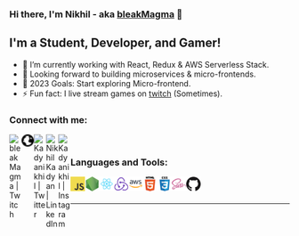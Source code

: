 ### Hi there, I'm Nikhil - aka [bleakMagma][twitch] 👋

## I'm a Student, Developer, and Gamer!
- 🔭 I’m currently working with React, Redux & AWS Serverless Stack.
- 🌱 Looking forward to building microservices & micro-frontends.
- 🥅 2023 Goals: Start exploring Micro-frontend.
- ⚡ Fun fact: I live stream games on [twitch] (Sometimes).

### Connect with me:

[<img align="left" alt="bleakMagma | Twitch" width="22px" src="https://cdn.jsdelivr.net/npm/simple-icons@v3/icons/twitch.svg" />][twitch]
[<img align="left" alt="nikhilkadyan.com" width="22px" src="https://raw.githubusercontent.com/iconic/open-iconic/master/svg/globe.svg" />][website]
[<img align="left" alt="Kadyanikhil | Twitter" width="22px" src="https://cdn.jsdelivr.net/npm/simple-icons@v3/icons/twitter.svg" />][twitter]
[<img align="left" alt="NikhilKadyan | LinkedIn" width="22px" src="https://cdn.jsdelivr.net/npm/simple-icons@v3/icons/linkedin.svg" />][linkedin]
[<img align="left" alt="Kadyanikhil | Instagram" width="22px" src="https://cdn.jsdelivr.net/npm/simple-icons@v3/icons/instagram.svg" />][instagram]

<br />

### Languages and Tools:

<img align="left" alt="JavaScript" width="26px" src="https://raw.githubusercontent.com/github/explore/80688e429a7d4ef2fca1e82350fe8e3517d3494d/topics/javascript/javascript.png" />
<img align="left" alt="Node.js" width="26px" src="https://raw.githubusercontent.com/github/explore/80688e429a7d4ef2fca1e82350fe8e3517d3494d/topics/nodejs/nodejs.png" />

<img align="left" alt="React" width="26px" src="https://raw.githubusercontent.com/github/explore/80688e429a7d4ef2fca1e82350fe8e3517d3494d/topics/react/react.png" />
<img align="left" alt="Redux" width="26px" src="https://raw.githubusercontent.com/github/explore/80688e429a7d4ef2fca1e82350fe8e3517d3494d/topics/redux/redux.png" />

<img align="left" alt="AWS" width="26px" src="https://raw.githubusercontent.com/github/explore/fbceb94436312b6dacde68d122a5b9c7d11f9524/topics/aws/aws.png" />

<img align="left" alt="HTML5" width="26px" src="https://raw.githubusercontent.com/github/explore/80688e429a7d4ef2fca1e82350fe8e3517d3494d/topics/html/html.png" />
<img align="left" alt="CSS3" width="26px" src="https://raw.githubusercontent.com/github/explore/80688e429a7d4ef2fca1e82350fe8e3517d3494d/topics/css/css.png" />
<img align="left" alt="Sass" width="26px" src="https://raw.githubusercontent.com/github/explore/80688e429a7d4ef2fca1e82350fe8e3517d3494d/topics/sass/sass.png" />

<img align="left" alt="GitHub" width="26px" src="https://raw.githubusercontent.com/github/explore/78df643247d429f6cc873026c0622819ad797942/topics/github/github.png" />

<br />
<br />

---

[twitch]: https://twitch.tv/bleakmagma
[website]: https://nikhilkadyan.com
[twitter]: https://twitter.com/kadyanikhil
[instagram]: https://instagram.com/nikhilkadyan
[linkedin]: https://linkedin.com/in/nikhilkadyan
